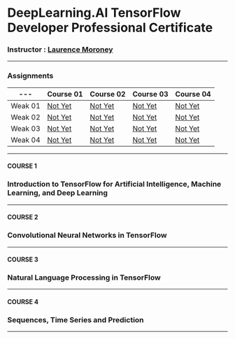 # DeepLearning.AI TensorFlow Developer Professional Certificate

### **Instructor** : [Laurence Moroney](https://www.linkedin.com/in/laurence-moroney/)

---

### Assignments

| ---     | Course 01   | Course 02   | Course 03   | Course 04   |
|:-------:| ----------- | ----------- | ----------- | ----------- |
| Weak 01 | [Not Yet]() | [Not Yet]() | [Not Yet]() | [Not Yet]() |
| Weak 02 | [Not Yet]() | [Not Yet]() | [Not Yet]() | [Not Yet]() |
| Weak 03 | [Not Yet]() | [Not Yet]() | [Not Yet]() | [Not Yet]() |
| Weak 04 | [Not Yet]() | [Not Yet]() | [Not Yet]() | [Not Yet]() |

---

#### **COURSE** 1

### Introduction to TensorFlow for Artificial Intelligence, Machine Learning, and Deep Learning

---

#### **COURSE** 2

### Convolutional Neural Networks in TensorFlow

---

#### **COURSE** 3

### Natural Language Processing in TensorFlow

---

#### **COURSE** 4

### Sequences, Time Series and Prediction

---
